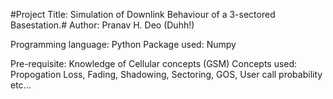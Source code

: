 #Project Title: Simulation of Downlink Behaviour of a 3-sectored Basestation.#
Author: Pranav H. Deo (Duhh!)

Programming language: Python
Package used: Numpy

Pre-requisite: Knowledge of Cellular concepts (GSM)
Concepts used: Propogation Loss, Fading, Shadowing, Sectoring, GOS, User call probability etc...

